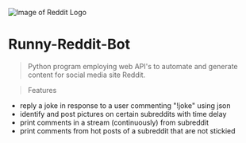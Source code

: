 ![Image of Reddit Logo](https://en.m.wikipedia.org/wiki/File:Reddit_logo_orange.svg)


# Runny-Reddit-Bot
>Python program employing web API's to automate and generate content for social media site Reddit.


> Features

- reply a joke in response to a user commenting "!joke" using json
- identify and post pictures on certain subreddits with time delay
- print comments in a stream (continuously) from subreddit
- print comments from hot posts of a subreddit that are not stickied
